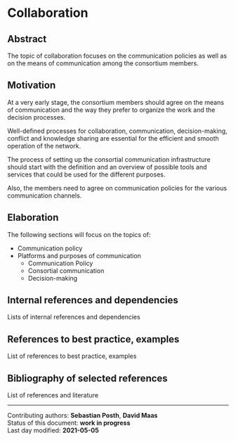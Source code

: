 # Collaboration

## Abstract

The topic of collaboration focuses on the communication policies as well as on the means of communication among the consortium members.
    
## Motivation

At a very early stage, the consortium members should agree on the means of communication and the way they prefer to organize the work and the decision processes. 

Well-defined processes for collaboration, communication, decision-making, conflict and knowledge sharing are essential for the efficient and smooth operation of the network. 

The process of setting up the consortial communication infrastructure should start with the definition and an overview of possible tools and services that could be used for the different purposes. 

Also, the members need to agree on communication policies for the various communication channels.   
    
## Elaboration

The following sections will focus on the topics of:

- Communication policy
- Platforms and purposes of communication
    - Communication Policy
    - Consortial communication
    - Decision-making
    
## Internal references and dependencies

Lists of internal references and dependencies 
    
## References to best practice, examples  

List of references to best practice, examples

## Bibliography of selected references

List of references and literature

________

Contributing authors: **Sebastian Posth**, **David Maas**    
Status of this document: **work in progress**  
Last day modified: **2021-05-05**